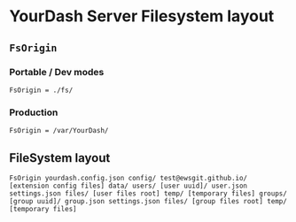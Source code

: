 # YourDash Server Filesystem layout

## `FsOrigin`

### Portable / Dev modes

`FsOrigin = ./fs/`

### Production

`FsOrigin = /var/YourDash/`

## FileSystem layout

`FsOrigin yourdash.config.json config/ test@ewsgit.github.io/ [extension config files] data/ users/ [user uuid]/ user.json settings.json files/ [user files root] temp/ [temporary files] groups/ [group uuid]/ group.json settings.json files/ [group files root] temp/ [temporary files]`
